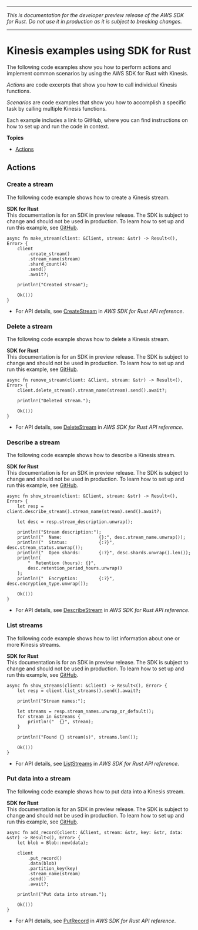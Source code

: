 --------

 *This is documentation for the developer preview release of the AWS SDK for Rust\. Do not use it in production as it is subject to breaking changes\.* 

--------

# Kinesis examples using SDK for Rust<a name="rust_kinesis_code_examples"></a>

The following code examples show you how to perform actions and implement common scenarios by using the AWS SDK for Rust with Kinesis\.

*Actions* are code excerpts that show you how to call individual Kinesis functions\.

*Scenarios* are code examples that show you how to accomplish a specific task by calling multiple Kinesis functions\.

Each example includes a link to GitHub, where you can find instructions on how to set up and run the code in context\.

**Topics**
+ [Actions](#w14aac14b9c43c13)

## Actions<a name="w14aac14b9c43c13"></a>

### Create a stream<a name="kinesis_CreateStream_rust_topic"></a>

The following code example shows how to create a Kinesis stream\.

**SDK for Rust**  
This documentation is for an SDK in preview release\. The SDK is subject to change and should not be used in production\.
 To learn how to set up and run this example, see [GitHub](https://github.com/awsdocs/aws-doc-sdk-examples/tree/main/rust_dev_preview/kinesis#code-examples)\. 
  

```
async fn make_stream(client: &Client, stream: &str) -> Result<(), Error> {
    client
        .create_stream()
        .stream_name(stream)
        .shard_count(4)
        .send()
        .await?;

    println!("Created stream");

    Ok(())
}
```
+  For API details, see [CreateStream](https://docs.rs/releases/search?query=aws-sdk) in *AWS SDK for Rust API reference*\. 

### Delete a stream<a name="kinesis_DeleteStream_rust_topic"></a>

The following code example shows how to delete a Kinesis stream\.

**SDK for Rust**  
This documentation is for an SDK in preview release\. The SDK is subject to change and should not be used in production\.
 To learn how to set up and run this example, see [GitHub](https://github.com/awsdocs/aws-doc-sdk-examples/tree/main/rust_dev_preview/kinesis#code-examples)\. 
  

```
async fn remove_stream(client: &Client, stream: &str) -> Result<(), Error> {
    client.delete_stream().stream_name(stream).send().await?;

    println!("Deleted stream.");

    Ok(())
}
```
+  For API details, see [DeleteStream](https://docs.rs/releases/search?query=aws-sdk) in *AWS SDK for Rust API reference*\. 

### Describe a stream<a name="kinesis_DescribeStream_rust_topic"></a>

The following code example shows how to describe a Kinesis stream\.

**SDK for Rust**  
This documentation is for an SDK in preview release\. The SDK is subject to change and should not be used in production\.
 To learn how to set up and run this example, see [GitHub](https://github.com/awsdocs/aws-doc-sdk-examples/tree/main/rust_dev_preview/kinesis#code-examples)\. 
  

```
async fn show_stream(client: &Client, stream: &str) -> Result<(), Error> {
    let resp = client.describe_stream().stream_name(stream).send().await?;

    let desc = resp.stream_description.unwrap();

    println!("Stream description:");
    println!("  Name:              {}:", desc.stream_name.unwrap());
    println!("  Status:            {:?}", desc.stream_status.unwrap());
    println!("  Open shards:       {:?}", desc.shards.unwrap().len());
    println!(
        "  Retention (hours): {}",
        desc.retention_period_hours.unwrap()
    );
    println!("  Encryption:        {:?}", desc.encryption_type.unwrap());

    Ok(())
}
```
+  For API details, see [DescribeStream](https://docs.rs/releases/search?query=aws-sdk) in *AWS SDK for Rust API reference*\. 

### List streams<a name="kinesis_ListStreams_rust_topic"></a>

The following code example shows how to list information about one or more Kinesis streams\.

**SDK for Rust**  
This documentation is for an SDK in preview release\. The SDK is subject to change and should not be used in production\.
 To learn how to set up and run this example, see [GitHub](https://github.com/awsdocs/aws-doc-sdk-examples/tree/main/rust_dev_preview/kinesis#code-examples)\. 
  

```
async fn show_streams(client: &Client) -> Result<(), Error> {
    let resp = client.list_streams().send().await?;

    println!("Stream names:");

    let streams = resp.stream_names.unwrap_or_default();
    for stream in &streams {
        println!("  {}", stream);
    }

    println!("Found {} stream(s)", streams.len());

    Ok(())
}
```
+  For API details, see [ListStreams](https://docs.rs/releases/search?query=aws-sdk) in *AWS SDK for Rust API reference*\. 

### Put data into a stream<a name="kinesis_PutRecord_rust_topic"></a>

The following code example shows how to put data into a Kinesis stream\.

**SDK for Rust**  
This documentation is for an SDK in preview release\. The SDK is subject to change and should not be used in production\.
 To learn how to set up and run this example, see [GitHub](https://github.com/awsdocs/aws-doc-sdk-examples/tree/main/rust_dev_preview/kinesis#code-examples)\. 
  

```
async fn add_record(client: &Client, stream: &str, key: &str, data: &str) -> Result<(), Error> {
    let blob = Blob::new(data);

    client
        .put_record()
        .data(blob)
        .partition_key(key)
        .stream_name(stream)
        .send()
        .await?;

    println!("Put data into stream.");

    Ok(())
}
```
+  For API details, see [PutRecord](https://docs.rs/releases/search?query=aws-sdk) in *AWS SDK for Rust API reference*\. 